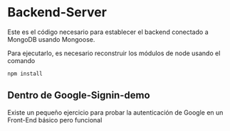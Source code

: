 # Backend-Server 

Este es el código necesario para establecer el backend conectado a MongoDB usando Mongoose.

Para ejecutarlo, es necesario reconstruir los módulos de node usando el comando 

```
npm install
```

## Dentro de Google-Signin-demo
Existe un pequeño ejercicio para probar la autenticación de Google en un Front-End básico pero funcional